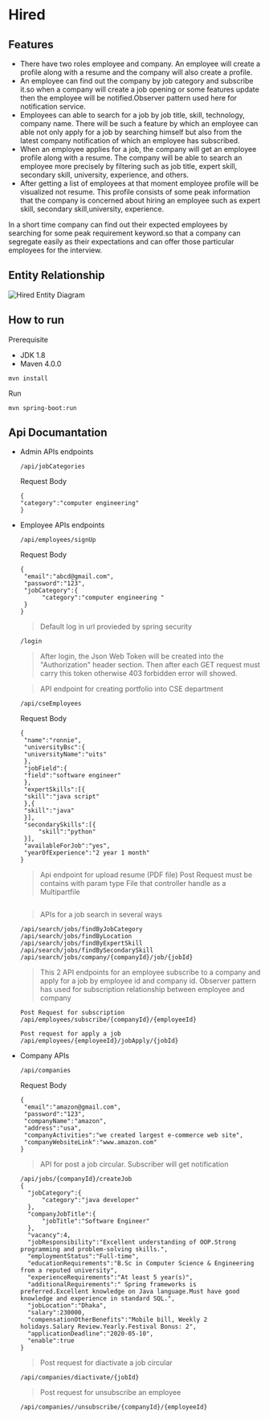 # Hired

## Features

- There have two roles employee and company. An employee will create a profile along with a resume and the company will
  also create a profile.<br/>
- An employee can find out the company by job category and subscribe it.so when a company will create a job opening or
  some features update then the employee will be notified.Observer pattern used here for notification service.<br/>
- Employees can able to search for a job by job title, skill, technology, company name. There will be such a feature by
  which an employee can able not only apply for a job by searching himself but also from the latest company notification
  of which an employee has subscribed.<br/>
- When an employee applies for a job, the company will get an employee profile along with a resume. The company will be
  able to search an employee more precisely by filtering such as job title, expert skill, secondary skill, university,
  experience, and others.<br/>
- After getting a list of employees at that moment employee profile will be visualized not resume. This profile consists
  of some peak information that the company is concerned about hiring an employee such as expert skill, secondary
  skill,university, experience.

In a short time company can find out their expected employees by searching for some peak requirement keyword.so that a
company can segregate easily as their expectations and can offer those particular employees for the interview.

## Entity Relationship

![Hired Entity Diagram](https://user-images.githubusercontent.com/39630470/136983004-e5939dbe-edb7-440b-a19e-d0a166e58988.PNG)

## How to run

Prerequisite

* JDK 1.8
* Maven 4.0.0

```
mvn install
```

Run

```
mvn spring-boot:run
```

## Api Documantation

- Admin APIs endpoints
  ```
  /api/jobCategories
  ```
  Request Body
  ```
  {
  "category":"computer engineering"	
  }
  ```
- Employee APIs endpoints
   ```
   /api/employees/signUp 
   ```
  Request Body
   ```
   {
    "email":"abcd@gmail.com",
    "password":"123",
    "jobCategory":{
         "category":"computer engineering "
    }
   }
   ```
  > Default log in url provieded by spring security
   ```
   /login
   ```

  > After login, the Json Web Token will be created into the "Authorization" header section.
  > Then after each GET request must carry this token otherwise  403 forbidden error will showed.

  > API endpoint for creating portfolio into CSE department
   ```
   /api/cseEmployees
   ```
  Request Body
   ```
   {
    "name":"ronnie",
    "universityBsc":{
  	"universityName":"uits"
    },
    "jobField":{
  	"field":"software engineer"
    },
    "expertSkills":[{
  	"skill":"java script"
    },{
  	"skill":"java"
    }],
    "secondarySkills":[{
  		"skill":"python"
    }],
  	"availableForJob":"yes",
  	"yearOfExperience":"2 year 1 month"
  }
    ```
  > Api endpoint for upload resume (PDF file)
  Post Request must be contains with param type File that controller handle as a Multipartfile
    ```
    
    ```
  > APIs for a job search in several ways
    ```
    /api/search/jobs/findByJobCategory
    /api/search/jobs/findByLocation
    /api/search/jobs/findByExpertSkill
    /api/search/jobs/findBySecondarySkill
    /api/search/jobs/company/{companyId}/job/{jobId}
    ```
  > This 2 API endpoints for an employee subscribe to a company and apply for a job by employee id and company id.
  > Observer pattern has used for subscription  relationship between employee and company
    ```
    Post Request for subscription
    /api/employees/subscribe/{companyId}/{employeeId}
    ```
    ```
    Post request for apply a job
    /api/employees/{employeeId}/jobApply/{jobId}
    ```
- Company APIs
   ```
   /api/companies
   ```
  Request Body
   ```
   {
	"email":"amazon@gmail.com",
	"password":"123",
	"companyName":"amazon",
	"address":"usa",
	"companyActivities":"we created largest e-commerce web site",
	"companyWebsiteLink":"www.amazon.com"
  }
  ```
  > API for post a job circular.
  > Subscriber will get notification
  ```
  /api/jobs/{companyId}/createJob
  {
	"jobCategory":{
		"category":"java developer"
	},
	"companyJobTitle":{
		"jobTitle":"Software Engineer"
	},
	"vacancy":4,
	"jobResponsibility":"Excellent understanding of OOP.Strong programming and problem-solving skills.",
	"employmentStatus":"Full-time",
	"educationRequirements":"B.Sc in Computer Science & Engineering from a reputed university",
	"experienceRequirements":"At least 5 year(s)",
	"additionalRequirements":" Spring frameworks is preferred.Excellent knowledge on Java language.Must have good knowledge and experience in standard SQL.",
	"jobLocation":"Dhaka",
	"salary":230000,
	"compensationOtherBenefits":"Mobile bill, Weekly 2 holidays.Salary Review.Yearly.Festival Bonus: 2",
	"applicationDeadline":"2020-05-10",
	"enable":true
  }
  ```
  > Post request for diactivate a job circular
  ```
  /api/companies/diactivate/{jobId}
  ```
  > Post request for unsubscribe an employee
  ```
  /api/companies//unsubscribe/{companyId}/{employeeId}
  ```

